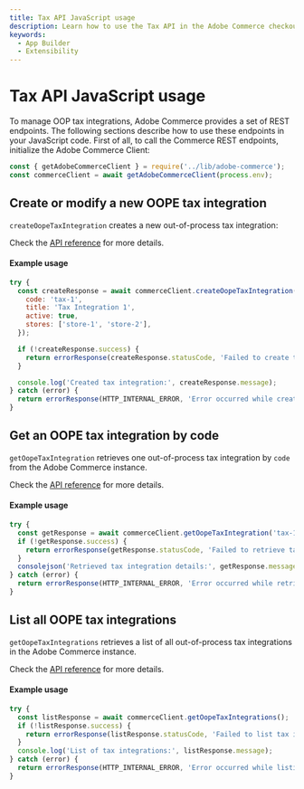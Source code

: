 ```yaml
---
title: Tax API JavaScript usage
description: Learn how to use the Tax API in the Adobe Commerce checkout starter kit.
keywords:
  - App Builder
  - Extensibility
---
```

# Tax API JavaScript usage

To manage OOP tax integrations, Adobe Commerce provides a set of REST endpoints. The following sections describe how to use these endpoints in your JavaScript code.
First of all, to call the Commerce REST endpoints, initialize the Adobe Commerce Client:

```javascript
const { getAdobeCommerceClient } = require('../lib/adobe-commerce');
const commerceClient = await getAdobeCommerceClient(process.env);
```

## Create or modify a new OOPE tax integration

`createOopeTaxIntegration` creates a new out-of-process tax integration:

Check the [API reference](tax-reference/#create-or-modify-a-new-oope-tax-integration) for more details.

<CodeBlock slots="heading, code" repeat="1" languages="javascript" />

#### Example usage

```javascript
try {
  const createResponse = await commerceClient.createOopeTaxIntegration({
    code: 'tax-1',
    title: 'Tax Integration 1',
    active: true,
    stores: ['store-1', 'store-2'],
  });

  if (!createResponse.success) {
    return errorResponse(createResponse.statusCode, 'Failed to create tax integration');
  }

  console.log('Created tax integration:', createResponse.message);
} catch (error) {
  return errorResponse(HTTP_INTERNAL_ERROR, 'Error occurred while creating tax integration');
}
```

## Get an OOPE tax integration by code

`getOopeTaxIntegration` retrieves one out-of-process tax integration by `code` from the Adobe Commerce instance.

Check the [API reference](tax-reference/#get-an-oope-tax-integration-by-code) for more details.

<CodeBlock slots="heading, code" repeat="1" languages="javascript" />

#### Example usage

```javascript
try {
  const getResponse = await commerceClient.getOopeTaxIntegration('tax-1');
  if (!getResponse.success) {
    return errorResponse(getResponse.statusCode, 'Failed to retrieve tax integration');
  }
  consolejson('Retrieved tax integration details:', getResponse.message);
} catch (error) {
  return errorResponse(HTTP_INTERNAL_ERROR, 'Error occurred while retrieving tax integration');
}
```

## List all OOPE tax integrations

`getOopeTaxIntegrations` retrieves a list of all out-of-process tax integrations in the Adobe Commerce instance.

Check the [API reference](tax-reference/#list-all-oope-tax-integrations) for more details.

<CodeBlock slots="heading, code" repeat="1" languages="javascript" />

#### Example usage

```javascript
try {
  const listResponse = await commerceClient.getOopeTaxIntegrations();
  if (!listResponse.success) {
    return errorResponse(listResponse.statusCode, 'Failed to list tax integrations');
  }
  console.log('List of tax integrations:', listResponse.message);
} catch (error) {
  return errorResponse(HTTP_INTERNAL_ERROR, 'Error occurred while listing tax integrations');
}
```
